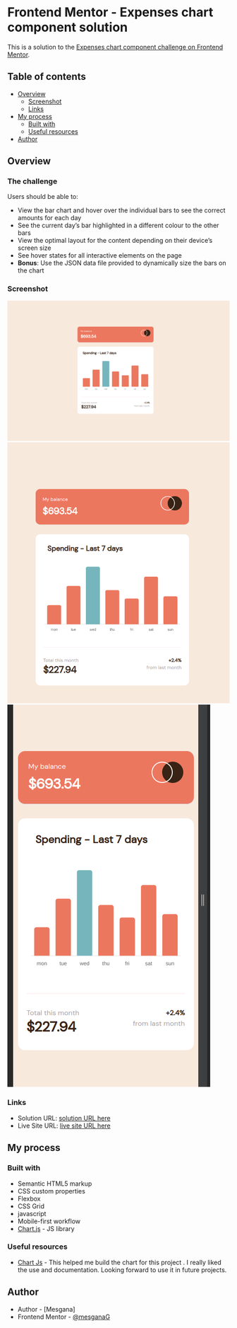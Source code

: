 # Frontend Mentor - Expenses chart component solution

This is a solution to the [Expenses chart component challenge on Frontend Mentor](https://www.frontendmentor.io/challenges/expenses-chart-component-e7yJBUdjwt).
## Table of contents

- [Overview](#overview)
  - [Screenshot](#screenshot)
  - [Links](#links)
- [My process](#my-process)
  - [Built with](#built-with)
  - [Useful resources](#useful-resources)
- [Author](#author)

## Overview

### The challenge

Users should be able to:

- View the bar chart and hover over the individual bars to see the correct amounts for each day
- See the current day’s bar highlighted in a different colour to the other bars
- View the optimal layout for the content depending on their device’s screen size
- See hover states for all interactive elements on the page
- **Bonus**: Use the JSON data file provided to dynamically size the bars on the chart

### Screenshot

![Desktop Version](/images/desktop-version.png)
![Ipad Version](/images/ipad-version.png)
![Mobile Version](/images/mobile-version.png)

### Links

- Solution URL: [solution URL here](https://your-solution-url.com)
- Live Site URL: [live site URL here](https://your-live-site-url.com)

## My process

### Built with

- Semantic HTML5 markup
- CSS custom properties
- Flexbox
- CSS Grid
- javascript
- Mobile-first workflow
- [Chart.js](https://www.chartjs.org) - JS library


### Useful resources

- [Chart Js](https://www.chartjs.org) - This helped me build the chart for this project . I really liked the use and documentation. Looking forward to use it in future projects.

## Author

- Author - [Mesgana]
- Frontend Mentor - [@mesganaG](https://www.frontendmentor.io/profile/mesganaG)

